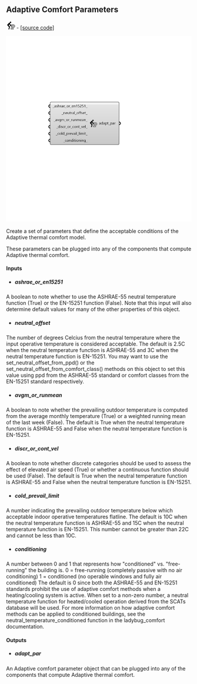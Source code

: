 ## Adaptive Comfort Parameters
![](../../images/icons/Adaptive_Comfort_Parameters.png) - [[source code]](https://github.com/ladybug-tools/ladybug-grasshopper/blob/master/ladybug_grasshopper/src//LB%20Adaptive%20Comfort%20Parameters.py)

![](../../images/components/Adaptive_Comfort_Parameters.png)

Create a set of parameters that define the acceptable conditions of the
 Adaptive thermal comfort model.
 

These parameters can be plugged into any of the components that compute
 Adaptive thermal comfort.
 



#### Inputs
* ##### ashrae_or_en15251 
A boolean to note whether to use the ASHRAE-55 neutral temperature function (True) or the EN-15251 function (False). Note that this input will also determine default values for many of the other properties of this object. 
* ##### neutral_offset 
The number of degrees Celcius from the neutral temperature where the input operative temperature is considered acceptable. The default is 2.5C when the neutral temperature function is ASHRAE-55 and 3C when the neutral temperature function is EN-15251. You may want to use the set_neutral_offset_from_ppd() or the set_neutral_offset_from_comfort_class() methods on this object to set this value using ppd from the ASHRAE-55 standard or comfort classes from the EN-15251 standard respectively. 
* ##### avgm_or_runmean 
A boolean to note whether the prevailing outdoor temperature is computed from the average monthly temperature (True) or a weighted running mean of the last week (False).  The default is True when the neutral temperature function is ASHRAE-55 and False when the neutral temperature function is EN-15251. 
* ##### discr_or_cont_vel 
A boolean to note whether discrete categories should be used to assess the effect of elevated air speed (True) or whether a continuous function should be used (False). The default is True when the neutral temperature function is ASHRAE-55 and False when the neutral temperature function is EN-15251. 
* ##### cold_prevail_limit 
A number indicating the prevailing outdoor temperature below which acceptable indoor operative temperatures flatline. The default is 10C when the neutral temperature function is ASHRAE-55 and 15C when the neutral temperature function is EN-15251. This number cannot be greater than 22C and cannot be less than 10C. 
* ##### conditioning 
A number between 0 and 1 that represents how "conditioned" vs. "free-running" the building is. 0 = free-running (completely passive with no air conditioning) 1 = conditioned (no operable windows and fully air conditioned) The default is 0 since both the ASHRAE-55 and EN-15251 standards prohibit the use of adaptive comfort methods when a heating/cooling system is active. When set to a non-zero number, a neutral temperature function for heated/cooled operation derived from the SCATs database will be used. For more information on how adaptive comfort methods can be applied to conditioned buildings, see the neutral_temperature_conditioned function in the ladybug_comfort documentation. 

#### Outputs
* ##### adapt_par
An Adaptive comfort parameter object that can be plugged into any of the components that compute Adaptive thermal comfort. 